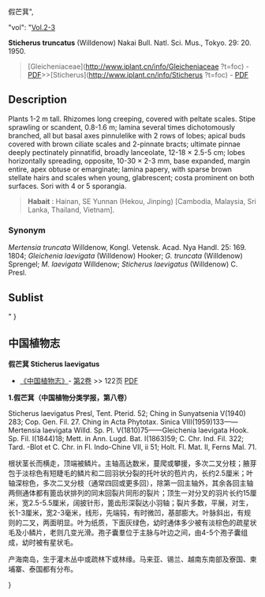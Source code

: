 假芒萁",

  "vol": "[Vol.2-3](http://iplant.cn/foc/vol/1)

**Sticherus truncatus** (Willdenow) Nakai Bull. Natl. Sci. Mus., Tokyo. 29: 20. 1950.

> [Gleicheniaceae](http://www.iplant.cn/info/Gleicheniaceae ?t=foc) - [PDF](http://iplant.cn/foc/pdf/Gleicheniaceae.pdf)>>[Sticherus](http://www.iplant.cn/info/Sticherus ?t=foc) - [PDF](http://www.iplant.cn/foc/pdf/Sticherus.pdf)

## Description

Plants 1-2 m tall. Rhizomes long creeping, covered with peltate scales. Stipe sprawling or scandent, 0.8-1.6 m; lamina several times dichotomously branched, all but basal axes pinnulelike with 2 rows of lobes; apical buds covered with brown ciliate scales and 2-pinnate bracts; ultimate pinnae deeply pectinately pinnatifid, broadly lanceolate, 12-18 × 2.5-5 cm; lobes horizontally spreading, opposite, 10-30 × 2-3 mm, base expanded, margin entire, apex obtuse or emarginate; lamina papery, with sparse brown stellate hairs and scales when young, glabrescent; costa prominent on both surfaces. Sori with 4 or 5 sporangia.


> **Habait** : 
> Hainan, SE Yunnan (Hekou, Jinping) [Cambodia, Malaysia, Sri Lanka, Thailand, Vietnam].

### Synonym
*Mertensia truncata* Willdenow, Kongl. Vetensk. Acad. Nya Handl. 25: 169. 1804; *Gleichenia laevigata* (Willdenow) Hooker; *G. truncata* (Willdenow) Sprengel; *M. laevigata* Willdenow; *Sticherus laevigatus* (Willdenow) C. Presl.


## Sublist
"
}
## 中国植物志



**假芒萁 Sticherus laevigatus**

* [《中国植物志》](http://www.iplant.cn/frps)- [第2卷](http://www.iplant.cn/frps/vol/2) >> 122页 [PDF](http://www.iplant.cn/frps/pdf/2/122.PDF)

**1.假芒萁（中国植物分类学报，第八卷）**

Sticherus laevigatus Presl, Tent. Pterid. 52; Ching in Sunyatsenia V(1940) 283; Cop. Gen. Fil. 27. Ching in Acta Phytotax. Sinica VIII(1959)133——Mertensia laevigata Willd. Sp. Pl. V(1810)75——Gleichenia laevigata Hook. Sp. Fil. I(1844)18; Mett. in Ann. Lugd. Bat. I(1863)59; C. Chr. Ind. Fil. 322; Tard. -Blot et C. Chr. in Fl. Indo-Chine VII, ii 51; Holt. Fl. Mat. II, Ferns Mal. 71.

根状茎长而横走，顶端被鳞片。主轴高达数米，蔓爬或攀援，多次二叉分枝；腋芽包于淡棕色有短睫毛的鳞片和二回羽状分裂的托叶状的苞片内，长约2.5厘米；叶轴深棕色，多次二叉分枝（通常四回或更多回），除第一回主轴外，其余各回主轴两侧通体都有篦齿状排列的同末回裂片同形的裂片；顶生一对分叉的羽片长约15厘米，宽2.5-5.5厘米，阔披针形，篦齿形深裂达小羽轴；裂片多数，平展，对生，长1-3厘米，宽2-3毫米，线形，先端钝，有时微凹，基部膨大。叶脉斜出，有规则的二叉，两面明显。叶为纸质，下面灰绿色，幼时通体多少被有淡棕色的疏星状毛及小鳞片，老则几变光滑。孢子囊羣位于主脉与叶边之间，由4-5个孢子囊组成，幼时被有星状毛。

产海南岛，生于灌木丛中或疏林下或林缘。马来亚、锡兰、越南东南部及寮国、柬埔寨、泰国都有分布。



}